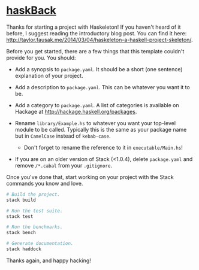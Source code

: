 # [haskBack][]

Thanks for starting a project with Haskeleton! If you haven't heard of it
before, I suggest reading the introductory blog post. You can find it here:
<http://taylor.fausak.me/2014/03/04/haskeleton-a-haskell-project-skeleton/>.

Before you get started, there are a few things that this template couldn't
provide for you. You should:

-   Add a synopsis to `package.yaml`. It should be a short (one sentence)
    explanation of your project.

-   Add a description to `package.yaml`. This can be whatever you want it to
    be.

-   Add a category to `package.yaml`. A list of categories is available on
    Hackage at <http://hackage.haskell.org/packages>.

-   Rename `library/Example.hs` to whatever you want your top-level module to
    be called. Typically this is the same as your package name but in
    `CamelCase` instead of `kebab-case`.

    -   Don't forget to rename the reference to it in
        `executable/Main.hs`!

-   If you are on an older version of Stack (<1.0.4), delete `package.yaml` and
    remove `/*.cabal` from your `.gitignore`.

Once you've done that, start working on your project with the Stack commands
you know and love.

``` sh
# Build the project.
stack build

# Run the test suite.
stack test

# Run the benchmarks.
stack bench

# Generate documentation.
stack haddock
```

Thanks again, and happy hacking!

[haskBack]: https://github.com/githubuser/haskBack
